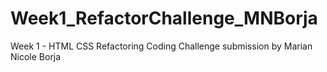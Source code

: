 # Week1_RefactorChallenge_MNBorja
Week 1 - HTML CSS Refactoring Coding Challenge submission by Marian Nicole Borja 
